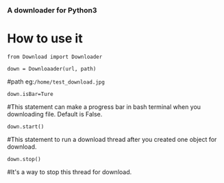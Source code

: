 ### A downloader for Python3

# How to use it

`from Download import Downloader`

`down = Downloaader(url, path)`

#path eg:`/home/test_download.jpg`

`down.isBar=Ture`

#This statement can make a progress bar in bash terminal when you downloading file. Default is False.

`down.start()`

#This statement to run a download thread after you created one object for download.

`down.stop()`

#It's a way to stop this thread for download.
